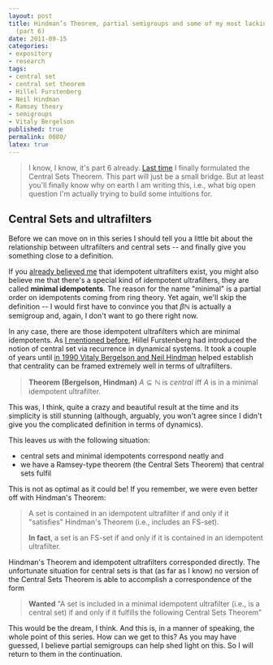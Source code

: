```yaml
---
layout: post
title: Hindman’s Theorem, partial semigroups and some of my most lacking intuitions
  (part 6)
date: 2011-09-15
categories:
- expository
- research
tags:
- central set
- central set theorem
- Hillel Furstenberg
- Neil Hindman
- Ramsey theory
- semigroups
- Vitaly Bergelson
published: true
permalink: 0080/
latex: true
---
```


> I know, I know, it's part 6 already. [Last time](/0079/) I finally formulated the Central Sets Theorem. This part will just be a small bridge. But at least you'll finally know why on earth I am writing this, i.e., what big open question I'm actually trying to build some intuitions for.

## Central Sets and ultrafilters

Before we can move on in this series I should tell you a little bit about the relationship between ultrafilters and central sets -- and finally give you something close to a definition.

If you [already believed me](/0077/) that idempotent ultrafilters exist, you might also believe me that there's a special kind of idempotent ultrafilters, they are called **minimal idempotents**. The reason for the name "minimal" is a partial order on idempotents coming from ring theory. Yet again, we'll skip the definition -- I would first have to convince you that $\beta \mathbb{N}$ is actually a semigroup and, again, I don't want to go there right now.

In any case, there are those idempotent ultrafilters which are minimal idempotents. As [I mentioned before](/0078/), Hillel Furstenberg had introduced the notion of central set via recurrence in dynamical systems. It took a couple of years until [in 1990 Vitaly Bergelson and Neil Hindman](http://dx.doi.org/10.1090/S0002-9947-1990-0982232-5) helped establish that centrality can be framed extremely well in terms of ultrafilters.

> **Theorem (Bergelson, Hindman)** $A\subseteq \mathbb{N}$ is _central_ iff $A$ is in a minimal idempotent ultrafilter.

This was, I think, quite a crazy and beautiful result at the time and its simplicity is still stunning (although, arguably, you won't agree since I didn't give you the complicated definition in terms of dynamics).

This leaves us with the following situation:

*   central sets and minimal idempotents correspond neatly and
*   we have a Ramsey-type theorem (the Central Sets Theorem) that central sets fulfil

This is not as optimal as it could be! If you remember, we were even better off with Hindman's Theorem:

> A set is contained in an idempotent ultrafilter if and only if it "satisfies" Hindman's Theorem (i.e., includes an FS-set).
>
> **In fact**, a set is an FS-set if and only if it is contained in an idempotent ultrafilter.

Hindman's Theorem and idempotent ultrafilters corresponded directly. The unfortunate situation for central sets is that (as far as I know) no version of the Central Sets Theorem is able to accomplish a correspondence of the form

> **Wanted** "A set is included in a minimal idempotent ultrafilter (i.e., is a central set) if and only if it fulfills the following Central Sets Theorem"

This would be the dream, I think. And this is, in a manner of speaking, the whole point of this series. How can we get to this? As you may have guessed, I believe partial semigroups can help shed light on this. So I will return to them in the continuation.
